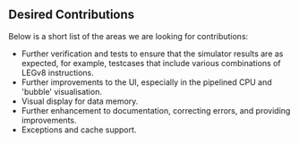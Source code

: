 ## Desired Contributions

Below is a short list of the areas we are looking for contributions:
- Further verification and tests to ensure that the simulator results are as expected, for example, testcases that include various combinations of LEGv8 instructions.
- Further improvements to the UI, especially in the pipelined CPU and 'bubble' visualisation. 
- Visual display for data memory.
- Further enhancement to documentation, correcting errors, and providing improvements.
- Exceptions and cache support. 

